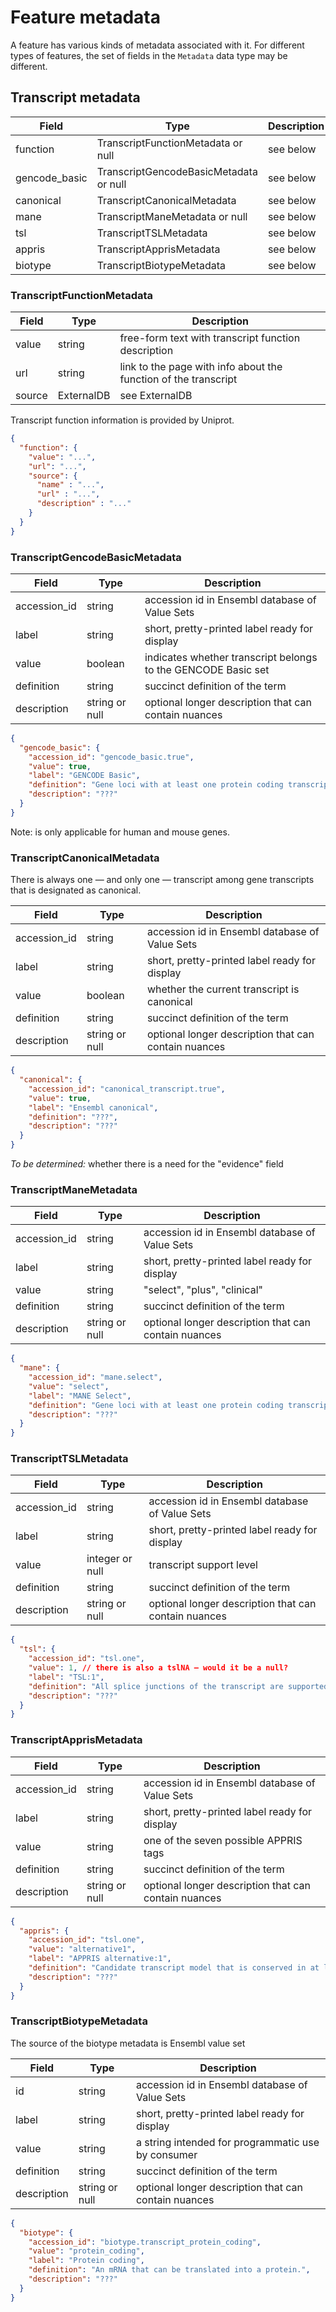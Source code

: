 # Feature metadata

A feature has various kinds of metadata associated with it. For different types of features, the set of fields in the `Metadata` data type may be different.

## Transcript metadata

| Field          | Type                                    | Description |
|----------------|-----------------------------------------|-------------|
| function       | TranscriptFunctionMetadata or null      | see below
| gencode_basic  | TranscriptGencodeBasicMetadata or null  | see below
| canonical      | TranscriptCanonicalMetadata             | see below
| mane           | TranscriptManeMetadata or null          | see below
| tsl            | TranscriptTSLMetadata                   | see below
| appris         | TranscriptApprisMetadata                | see below
| biotype        | TranscriptBiotypeMetadata               | see below


### TranscriptFunctionMetadata

| Field  | Type       | Description |
|--------|------------|-------------|
| value  | string     | free-form text with transcript function description
| url    | string     | link to the page with info about the function of the transcript 
| source | ExternalDB | see ExternalDB

Transcript function information is provided by Uniprot.

```json
{
  "function": {
    "value": "...",
    "url": "...",
    "source": {
      "name" : "...",
      "url" : "...",
      "description" : "..."
    }
  }
}
```

### TranscriptGencodeBasicMetadata

| Field       | Type           | Description |
|-------------|----------------|-------------|
| accession_id| string         | accession id in Ensembl database of Value Sets
| label       | string         | short, pretty-printed label ready for display
| value       | boolean        | indicates whether transcript belongs to the GENCODE Basic set
| definition  | string         | succinct definition of the term
| description | string or null | optional longer description that can contain nuances


```json
{
  "gencode_basic": {
    "accession_id": "gencode_basic.true",
    "value": true,
    "label": "GENCODE Basic",
    "definition": "Gene loci with at least one protein coding transcript.",
    "description": "???"
  }
}
```

Note: is only applicable for human and mouse genes.

### TranscriptCanonicalMetadata

There is always one — and only one — transcript among gene transcripts that is designated as canonical.

| Field       | Type           | Description |
|-------------|----------------|-------------|
| accession_id| string         | accession id in Ensembl database of Value Sets
| label       | string         | short, pretty-printed label ready for display
| value       | boolean        | whether the current transcript is canonical
| definition  | string         | succinct definition of the term
| description | string or null | optional longer description that can contain nuances

```json
{
  "canonical": {
    "accession_id": "canonical_transcript.true",
    "value": true,
    "label": "Ensembl canonical",
    "definition": "???",
    "description": "???"
  }
}
```

_To be determined:_ whether there is a need for the "evidence" field

### TranscriptManeMetadata

| Field       | Type           | Description |
|-------------|----------------|-------------|
| accession_id| string         | accession id in Ensembl database of Value Sets
| label       | string         | short, pretty-printed label ready for display
| value       | string         | "select", "plus", "clinical"
| definition  | string         | succinct definition of the term
| description | string or null | optional longer description that can contain nuances

```json
{
  "mane": {
    "accession_id": "mane.select",
    "value": "select",
    "label": "MANE Select",
    "definition": "Gene loci with at least one protein coding transcript.",
    "description": "???"
  }
}
```

### TranscriptTSLMetadata

| Field       | Type           | Description |
|-------------|----------------|-------------|
| accession_id| string         | accession id in Ensembl database of Value Sets
| label       | string         | short, pretty-printed label ready for display
| value       | integer or null| transcript support level
| definition  | string         | succinct definition of the term
| description | string or null | optional longer description that can contain nuances


```json
{
  "tsl": {
    "accession_id": "tsl.one",
    "value": 1, // there is also a tslNA — would it be a null?
    "label": "TSL:1",
    "definition": "All splice junctions of the transcript are supported by at least one non-suspect mRNA.",
    "description": "???"
  }
}
```

### TranscriptApprisMetadata
 
| Field       | Type           | Description |
|-------------|----------------|-------------|
| accession_id| string         | accession id in Ensembl database of Value Sets
| label       | string         | short, pretty-printed label ready for display
| value       | string         | one of the seven possible APPRIS tags
| definition  | string         | succinct definition of the term
| description | string or null | optional longer description that can contain nuances

```json
{
  "appris": {
    "accession_id": "tsl.one",
    "value": "alternative1",
    "label": "APPRIS alternative:1",
    "definition": "Candidate transcript model that is conserved in at least three tested species.",
    "description": "???"
  }
}
 ```

### TranscriptBiotypeMetadata

The source of the biotype metadata is Ensembl value set

| Field       | Type           | Description |
|-------------|----------------|-------------|
| id          | string         | accession id in Ensembl database of Value Sets
| label       | string         | short, pretty-printed label ready for display
| value       | string         | a string intended for programmatic use by consumer
| definition  | string         | succinct definition of the term
| description | string or null | optional longer description that can contain nuances

```json
{
  "biotype": {
    "accession_id": "biotype.transcript_protein_coding",
    "value": "protein_coding",
    "label": "Protein coding",
    "definition": "An mRNA that can be translated into a protein.",
    "description": "???"
  }
}
```
